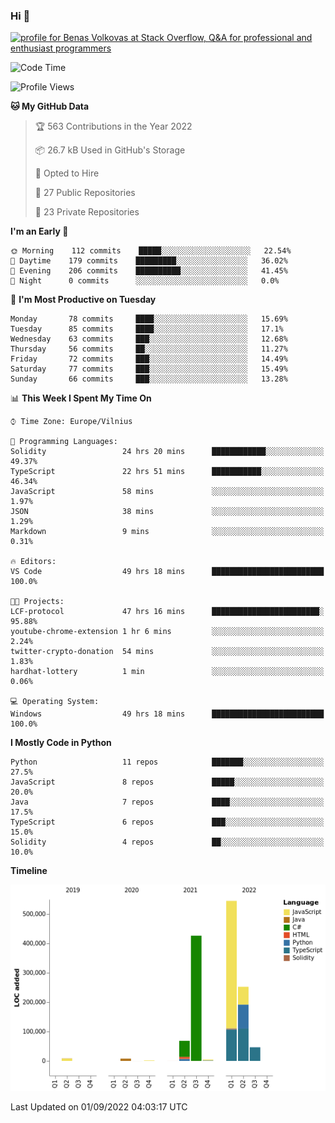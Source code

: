 ### Hi 👋
<a href="https://stackoverflow.com/users/14954249/benas-volkovas"><img src="https://stackoverflow.com/users/flair/14954249.png?theme=dark" width="208" height="58" alt="profile for Benas Volkovas at Stack Overflow, Q&amp;A for professional and enthusiast programmers" title="profile for Benas Volkovas at Stack Overflow, Q&amp;A for professional and enthusiast programmers"></a>

<!--START_SECTION:waka-->
![Code Time](http://img.shields.io/badge/Code%20Time-881%20hrs%205%20mins-blue)

![Profile Views](http://img.shields.io/badge/Profile%20Views-25-blue)

**🐱 My GitHub Data** 

> 🏆 563 Contributions in the Year 2022
 > 
> 📦 26.7 kB Used in GitHub's Storage 
 > 
> 💼 Opted to Hire
 > 
> 📜 27 Public Repositories 
 > 
> 🔑 23 Private Repositories  
 > 
**I'm an Early 🐤** 

```text
🌞 Morning    112 commits    █████░░░░░░░░░░░░░░░░░░░░   22.54% 
🌆 Daytime    179 commits    █████████░░░░░░░░░░░░░░░░   36.02% 
🌃 Evening    206 commits    ██████████░░░░░░░░░░░░░░░   41.45% 
🌙 Night      0 commits      ░░░░░░░░░░░░░░░░░░░░░░░░░   0.0%

```
📅 **I'm Most Productive on Tuesday** 

```text
Monday       78 commits     ████░░░░░░░░░░░░░░░░░░░░░   15.69% 
Tuesday      85 commits     ████░░░░░░░░░░░░░░░░░░░░░   17.1% 
Wednesday    63 commits     ███░░░░░░░░░░░░░░░░░░░░░░   12.68% 
Thursday     56 commits     ██░░░░░░░░░░░░░░░░░░░░░░░   11.27% 
Friday       72 commits     ███░░░░░░░░░░░░░░░░░░░░░░   14.49% 
Saturday     77 commits     ███░░░░░░░░░░░░░░░░░░░░░░   15.49% 
Sunday       66 commits     ███░░░░░░░░░░░░░░░░░░░░░░   13.28%

```


📊 **This Week I Spent My Time On** 

```text
⌚︎ Time Zone: Europe/Vilnius

💬 Programming Languages: 
Solidity                 24 hrs 20 mins      ████████████░░░░░░░░░░░░░   49.37% 
TypeScript               22 hrs 51 mins      ███████████░░░░░░░░░░░░░░   46.34% 
JavaScript               58 mins             ░░░░░░░░░░░░░░░░░░░░░░░░░   1.97% 
JSON                     38 mins             ░░░░░░░░░░░░░░░░░░░░░░░░░   1.29% 
Markdown                 9 mins              ░░░░░░░░░░░░░░░░░░░░░░░░░   0.31%

🔥 Editors: 
VS Code                  49 hrs 18 mins      █████████████████████████   100.0%

🐱‍💻 Projects: 
LCF-protocol             47 hrs 16 mins      ████████████████████████░   95.88% 
youtube-chrome-extension 1 hr 6 mins         ░░░░░░░░░░░░░░░░░░░░░░░░░   2.24% 
twitter-crypto-donation  54 mins             ░░░░░░░░░░░░░░░░░░░░░░░░░   1.83% 
hardhat-lottery          1 min               ░░░░░░░░░░░░░░░░░░░░░░░░░   0.06%

💻 Operating System: 
Windows                  49 hrs 18 mins      █████████████████████████   100.0%

```

**I Mostly Code in Python** 

```text
Python                   11 repos            ███████░░░░░░░░░░░░░░░░░░   27.5% 
JavaScript               8 repos             █████░░░░░░░░░░░░░░░░░░░░   20.0% 
Java                     7 repos             ████░░░░░░░░░░░░░░░░░░░░░   17.5% 
TypeScript               6 repos             ███░░░░░░░░░░░░░░░░░░░░░░   15.0% 
Solidity                 4 repos             ██░░░░░░░░░░░░░░░░░░░░░░░   10.0%

```


**Timeline**

![Chart not found](https://raw.githubusercontent.com/BenasVolkovas/BenasVolkovas/main/charts/bar_graph.png) 


 Last Updated on 01/09/2022 04:03:17 UTC
<!--END_SECTION:waka-->
